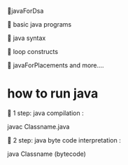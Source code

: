 :diamond_shape_with_a_dot_inside:javaForDsa

:diamond_shape_with_a_dot_inside: basic java programs

:diamond_shape_with_a_dot_inside: java syntax

:diamond_shape_with_a_dot_inside: loop constructs

:diamond_shape_with_a_dot_inside: javaForPlacements and more....

# how to run java

:diamond_shape_with_a_dot_inside: 1 step: java compilation :

javac Classname.java

:diamond_shape_with_a_dot_inside: 2 step: java byte code interpretation :

java Classname (bytecode)
